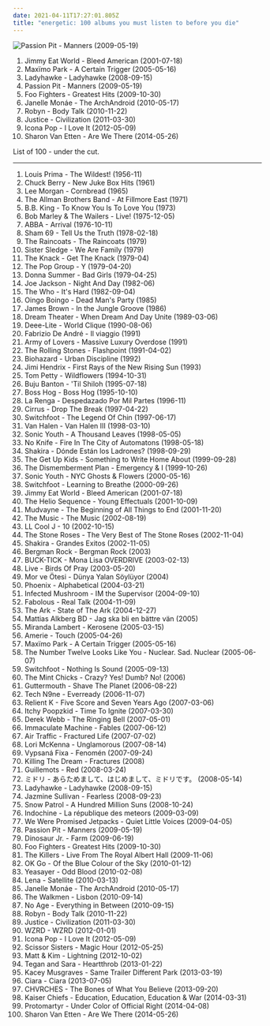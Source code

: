 ```yaml
---
date: 2021-04-11T17:27:01.805Z
title: "energetic: 100 albums you must listen to before you die"
---
```

![Passion Pit - Manners (2009-05-19)](http://coverartarchive.org/release/830e2a21-1e76-40ad-a4a5-9a1b12d656ff/11102770324-500.jpg "Passion Pit - Manners (2009-05-19)")
<ol class="albums">
<li data-cover="http://coverartarchive.org/release/d475a4fe-ef67-4bc9-9eef-1f2150964c1d/5572153535-500.jpg" data-tags="alternative rock, rock, emo" role="button">Jimmy Eat World - Bleed American (2001-07-18)</li>
<li data-cover="http://coverartarchive.org/release/5a8fa583-2b56-3d92-9128-82c6ada1bc3a/1077694619-500.jpg" data-tags="indie rock, indie" role="button">Maxïmo Park - A Certain Trigger (2005-05-16)</li>
<li data-cover="https://img.discogs.com/UQqe0QucApRxcNb-MKjL7rtWcDw=/fit-in/512x451/filters:strip_icc():format(jpeg):mode_rgb():quality(90)/discogs-images/R-1474638-1224657234.jpeg.jpg" data-tags="electropop" role="button">Ladyhawke - Ladyhawke (2008-09-15)</li>
<li data-cover="http://coverartarchive.org/release/830e2a21-1e76-40ad-a4a5-9a1b12d656ff/11102770324-500.jpg" data-tags="electronic, indie pop, indie" role="button">Passion Pit - Manners (2009-05-19)</li>
<li data-cover="http://coverartarchive.org/release/cd535e76-4821-4738-a1fc-bd835c6ff6bd/1941029803-500.jpg" data-tags="rock, alternative rock" role="button">Foo Fighters - Greatest Hits (2009-10-30)</li>
<li data-cover="http://coverartarchive.org/release/14ae1a9c-9e8e-3ae5-87f2-3bf68b9feefd/8899038012-500.jpg" data-tags="soul, funk" role="button">Janelle Monáe - The ArchAndroid (2010-05-17)</li>
<li data-cover="https://img.discogs.com/cMSILn-O_QjEyYQ4HoieDtBeU3U=/fit-in/600x600/filters:strip_icc():format(jpeg):mode_rgb():quality(90)/discogs-images/R-2566810-1415847143-3769.jpeg.jpg" data-tags="electronic, pop, electropop, dance-pop" role="button">Robyn - Body Talk (2010-11-22)</li>
<li data-cover="https://img.discogs.com/Nn2SvudGK6LMvAJfFhJYLnoTk4s=/fit-in/502x515/filters:strip_icc():format(jpeg):mode_rgb():quality(90)/discogs-images/R-3203264-1320333760.jpeg.jpg" data-tags="electronic, alternative, energetic, avant garde, male vocalists, 10s" role="button">Justice - Civilization (2011-03-30)</li>
<li data-cover="http://coverartarchive.org/release/887f5886-3ade-4b40-b9b0-8a9dc17912be/5213943610-500.jpg" data-tags="i love it, electronic" role="button">Icona Pop - I Love It (2012-05-09)</li>
<li data-cover="http://coverartarchive.org/release/294ce5a9-a36b-4e41-982e-56f2f94bb581/20346832405-500.jpg" data-tags="folk, indie folk" role="button">Sharon Van Etten - Are We There (2014-05-26)</li>
</ol>
List of 100 - under the cut.
<!-- more -->

_________________

<ol class="albums">
<li data-cover="https://via.placeholder.com/450" data-tags="jazz, 50s" role="button">
Louis Prima - The Wildest! (1956-11)
</li>
<li data-cover="http://coverartarchive.org/release/c3091591-a9b8-4be6-885f-76e15d630d73/8017634615-500.jpg" data-tags="energetic, cheerful, playful, rollicking, rambunctious" role="button">
Chuck Berry - New Juke Box Hits (1961)
</li>
<li data-cover="http://coverartarchive.org/release/8fa5c438-5611-4cae-8523-057572f0f23b/24779251123-500.jpg" data-tags="jazz" role="button">
Lee Morgan - Cornbread (1965)
</li>
<li data-cover="https://img.discogs.com/0zDuTKnrcTP4DZ41g2wyT66hL8s=/fit-in/600x594/filters:strip_icc():format(jpeg):mode_rgb():quality(90)/discogs-images/R-8993834-1552836282-5556.jpeg.jpg" data-tags="classic rock, southern rock, blues, live, rock, 70s" role="button">
The Allman Brothers Band - At Fillmore East (1971)
</li>
<li data-cover="https://img.discogs.com/KvznAeiMRkq-tihesKqtEcS2cAQ=/fit-in/350x350/filters:strip_icc():format(jpeg):mode_rgb():quality(90)/discogs-images/R-2566260-1290780860.jpeg.jpg" data-tags="blues, energetic, searching, reflective, organic, confident, earnest, bittersweet, yearning, playful, partying, memphis blues, celebratory, modern electric blues, refined, theatrical, tgif, boisterous, soul-blues, self-conscious, regional blues, bbk, brc blues band, brc blues band karlsruhe, blues rock club radio karlsruhe, walter buddy freter, lautfm bluesclub, wwwlautfmbluesclub, walter mojo freter, allbout guitar lessons - blues workshops karlsruhe, blues rock radio germany deutschland" role="button">
B.B. King - To Know You Is To Love You (1973)
</li>
<li data-cover="http://coverartarchive.org/release/0fa2416d-3813-4639-90d4-c308779b3802/5478169435-500.jpg" data-tags="reggae" role="button">
Bob Marley & The Wailers - Live! (1975-12-05)
</li>
<li data-cover="http://coverartarchive.org/release/f2e7464f-d63b-426b-9a11-6c12c3b5bb84/18748080001-500.jpg" data-tags="pop, 70s" role="button">
ABBA - Arrival (1976-10-11)
</li>
<li data-cover="https://img.discogs.com/oKmmY4RjN0e6uUSAZ39M4cQlEVM=/fit-in/600x600/filters:strip_icc():format(jpeg):mode_rgb():quality(90)/discogs-images/R-8650284-1498760079-3363.jpeg.jpg" data-tags="punk" role="button">
Sham 69 - Tell Us the Truth (1978-02-18)
</li>
<li data-cover="https://img.discogs.com/CHsfHD4w-l5RudRnVxBjnOZ_ips=/fit-in/573x598/filters:strip_icc():format(jpeg):mode_rgb():quality(90)/discogs-images/R-380654-1314912314.jpeg.jpg" data-tags="post-punk" role="button">
The Raincoats - The Raincoats (1979)
</li>
<li data-cover="http://coverartarchive.org/release/4b4b26f7-7e2f-4029-94bd-8a94ebf79eff/13465941802-500.jpg" data-tags="70s, disco" role="button">
Sister Sledge - We Are Family (1979)
</li>
<li data-cover="http://coverartarchive.org/release/489e7f56-d73e-3772-9229-c45375da5e5b/7506671171-500.jpg" data-tags="classic rock" role="button">
The Knack - Get The Knack (1979-04)
</li>
<li data-cover="http://coverartarchive.org/release/c2a809dc-748c-4736-a09c-65ce2c48518d/11986651197-500.jpg" data-tags="post-punk" role="button">
The Pop Group - Y (1979-04-20)
</li>
<li data-cover="http://coverartarchive.org/release/1fbb654a-e585-4f9c-acc6-97675008c6e7/19879260317-500.jpg" data-tags="disco" role="button">
Donna Summer - Bad Girls (1979-04-25)
</li>
<li data-cover="https://img.discogs.com/zXwE8GSP9kMFhwdtmJIs6BD8QMw=/fit-in/600x597/filters:strip_icc():format(jpeg):mode_rgb():quality(90)/discogs-images/R-4724839-1457495653-1967.jpeg.jpg" data-tags="80s, rock, pop" role="button">
Joe Jackson - Night And Day (1982-06)
</li>
<li data-cover="https://img.discogs.com/21xR7CRutjALMZS8sqMuJN9ZzUM=/fit-in/600x597/filters:strip_icc():format(jpeg):mode_rgb():quality(90)/discogs-images/R-10550506-1499718550-3501.jpeg.jpg" data-tags="rock" role="button">
The Who - It's Hard (1982-09-04)
</li>
<li data-cover="http://coverartarchive.org/release/320e59a4-d93a-48f6-ae66-3f64eec59a71/11946420305-500.jpg" data-tags="80s" role="button">
Oingo Boingo - Dead Man's Party (1985)
</li>
<li data-cover="http://coverartarchive.org/release/12ca0962-a0ca-4f17-ba9c-355b271457f3/15235293651-500.jpg" data-tags="funk" role="button">
James Brown - In the Jungle Groove (1986)
</li>
<li data-cover="http://coverartarchive.org/release/80659e3d-dffd-3e65-9a37-16437405fdbd/14168305413-500.jpg" data-tags="progressive metal" role="button">
Dream Theater - When Dream And Day Unite (1989-03-06)
</li>
<li data-cover="http://coverartarchive.org/release/c2b04d6d-b900-49ee-aa2d-6e29c35a0c24/1978519255-500.jpg" data-tags="dance" role="button">
Deee-Lite - World Clique (1990-08-06)
</li>
<li data-cover="http://coverartarchive.org/release/4482a6d1-327d-384f-a96e-60f6633161cc/4760790400-500.jpg" data-tags="italy" role="button">
Fabrizio De André - Il viaggio (1991)
</li>
<li data-cover="https://img.discogs.com/nfQIVPXc-OqRcKUSkuN_d403rCU=/fit-in/257x400/filters:strip_icc():format(jpeg):mode_rgb():quality(90)/discogs-images/R-223394-1466806638-1948.jpeg.jpg" data-tags="pop, 90s, swedish, dance" role="button">
Army of Lovers - Massive Luxury Overdose (1991)
</li>
<li data-cover="http://coverartarchive.org/release/886168ed-9fd3-430e-8129-93539907fbaa/4199078719-500.jpg" data-tags="classic rock, the rolling stones" role="button">
The Rolling Stones - Flashpoint (1991-04-02)
</li>
<li data-cover="https://img.discogs.com/5oPxLLkt4GQseu-r7YxV1bDiLD4=/fit-in/558x486/filters:strip_icc():format(jpeg):mode_rgb():quality(90)/discogs-images/R-2888434-1355651670-2534.jpeg.jpg" data-tags="hardcore" role="button">
Biohazard - Urban Discipline (1992)
</li>
<li data-cover="http://coverartarchive.org/release/bc0005f1-e3db-4104-a0a1-3ef84c85a857/22686602913-500.jpg" data-tags="classic rock, jimi hendrix" role="button">
Jimi Hendrix - First Rays of the New Rising Sun (1993)
</li>
<li data-cover="http://coverartarchive.org/release/8126990b-62c2-459f-8319-ec5cab3524a6/8157450797-500.jpg" data-tags="rock, 90s" role="button">
Tom Petty - Wildflowers (1994-10-31)
</li>
<li data-cover="http://coverartarchive.org/release/a9cf01b2-6efe-4353-a47f-7d372c7aa6ce/17871090842-500.jpg" data-tags="reggae" role="button">
Buju Banton - 'Til Shiloh (1995-07-18)
</li>
<li data-cover="http://coverartarchive.org/release/4cb87276-17b3-4e85-aeff-8c24b5a73e30/9518451981-500.jpg" data-tags="rock, alternative" role="button">
Boss Hog - Boss Hog (1995-10-10)
</li>
<li data-cover="http://coverartarchive.org/release/80e36449-28af-4bba-a39b-be53ba957302/1287504048-500.jpg" data-tags="rock, rock argentino" role="button">
La Renga - Despedazado Por Mil Partes (1996-11)
</li>
<li data-cover="http://coverartarchive.org/release/f59e164a-ca57-4d80-8f4e-1a10a9757354/15320405430-500.jpg" data-tags="electronic, electronica, druggy, energetic, clinical, breakbeat, big beat, playful, sensual, celebratory" role="button">
Cirrus - Drop The Break (1997-04-22)
</li>
<li data-cover="http://coverartarchive.org/release/1797161d-28d1-430a-bd7c-0a6f268cab6e/17160061727-500.jpg" data-tags="alternative rock" role="button">
Switchfoot - The Legend Of Chin (1997-06-17)
</li>
<li data-cover="http://coverartarchive.org/release/ba4dc6f2-d13f-3dad-86f2-3b1479754741/24944191320-500.jpg" data-tags="hard rock" role="button">
Van Halen - Van Halen III (1998-03-10)
</li>
<li data-cover="https://img.discogs.com/qeSNS31G6vJ758RVSQm4W6ho6nI=/fit-in/439x380/filters:strip_icc():format(jpeg):mode_rgb():quality(90)/discogs-images/R-4879756-1378290331-3017.jpeg.jpg" data-tags="experimental, alternative" role="button">
Sonic Youth - A Thousand Leaves (1998-05-05)
</li>
<li data-cover="http://coverartarchive.org/release/4fbf62b9-6111-4898-a0ea-d7fa3fde6896/25954166388-500.jpg" data-tags="indie, alternative, math rock, indie rock, usa, romantic, melodic, energetic, melancholy, melancholic, alt rock, indie emo" role="button">
No Knife - Fire In The City of Automatons (1998-05-18)
</li>
<li data-cover="http://coverartarchive.org/release/e2a699be-f839-3fd1-bb88-92fa121d243c/10960525571-500.jpg" data-tags="shakira" role="button">
Shakira - Dónde Están los Ladrones? (1998-09-29)
</li>
<li data-cover="http://coverartarchive.org/release/011310b5-57b5-416e-8331-9bc134f6fbc8/3366913620-500.jpg" data-tags="emo" role="button">
The Get Up Kids - Something to Write Home About (1999-09-28)
</li>
<li data-cover="http://coverartarchive.org/release/433caf55-ee9d-4ee4-a33d-fce4ba3355c6/27070609639-500.jpg" data-tags="indie" role="button">
The Dismemberment Plan - Emergency & I (1999-10-26)
</li>
<li data-cover="http://coverartarchive.org/release/e874cafd-1266-4627-962b-3011feb70f0f/7678581820-500.jpg" data-tags="experimental, experimental rock, 00s" role="button">
Sonic Youth - NYC Ghosts & Flowers (2000-05-16)
</li>
<li data-cover="http://coverartarchive.org/release/71789b50-3b8b-4601-a027-75b8c15bc2b7/12942561796-500.jpg" data-tags="alternative rock" role="button">
Switchfoot - Learning to Breathe (2000-09-26)
</li>
<li data-cover="http://coverartarchive.org/release/d475a4fe-ef67-4bc9-9eef-1f2150964c1d/5572153535-500.jpg" data-tags="alternative rock, rock, emo" role="button">
Jimmy Eat World - Bleed American (2001-07-18)
</li>
<li data-cover="http://coverartarchive.org/release/b1b9edde-63e9-4c05-8556-5927e063be3c/1262080218-500.jpg" data-tags="psychedelic, energetic, space" role="button">
The Helio Sequence - Young Effectuals (2001-10-09)
</li>
<li data-cover="http://coverartarchive.org/release/220b926c-dabe-4be9-8768-209137155a46/6505727609-500.jpg" data-tags="metal" role="button">
Mudvayne - The Beginning of All Things to End (2001-11-20)
</li>
<li data-cover="https://via.placeholder.com/450" data-tags="rock, alternative rock" role="button">
The Music - The Music (2002-08-19)
</li>
<li data-cover="http://coverartarchive.org/release/a9c0c9a7-d89d-451a-9d18-24991b6bda34/15307887362-500.jpg" data-tags="black music" role="button">
LL Cool J - 10 (2002-10-15)
</li>
<li data-cover="https://img.discogs.com/xNhbq7wdrCp41Cli9eWorBoOBUY=/fit-in/600x603/filters:strip_icc():format(jpeg):mode_rgb():quality(90)/discogs-images/R-15694999-1596054295-8929.jpeg.jpg" data-tags="rock" role="button">
The Stone Roses - The Very Best of The Stone Roses (2002-11-04)
</li>
<li data-cover="http://coverartarchive.org/release/15483097-3a69-3b70-ae4a-40ca82156c27/7143040493-500.jpg" data-tags="latin, shakira, pop" role="button">
Shakira - Grandes Exitos (2002-11-05)
</li>
<li data-cover="https://img.discogs.com/X-wu7fJkxoAC26BLAEAC8MPhHcY=/fit-in/600x542/filters:strip_icc():format(jpeg):mode_rgb():quality(90)/discogs-images/R-379196-1185620837.jpeg.jpg" data-tags="energetic, smile and dance-song" role="button">
Bergman Rock - Bergman Rock (2003)
</li>
<li data-cover="https://via.placeholder.com/450" data-tags="j-rock" role="button">
BUCK-TICK - Mona Lisa OVERDRIVE (2003-02-13)
</li>
<li data-cover="http://coverartarchive.org/release/02e71dd7-abd5-31ba-a6c3-b85c9210af90/5695108897-500.jpg" data-tags="alternative rock" role="button">
Live - Birds Of Pray (2003-05-20)
</li>
<li data-cover="http://coverartarchive.org/release/7af6881e-8249-4824-b352-b38f642b6c85/1580458507-500.jpg" data-tags="rock" role="button">
Mor ve Ötesi - Dünya Yalan Söylüyor (2004)
</li>
<li data-cover="http://coverartarchive.org/release/60f0b2d1-91e8-44a7-af2c-aa31390fbcb8/2142598614-500.jpg" data-tags="indie, indiepop, french" role="button">
Phoenix - Alphabetical (2004-03-21)
</li>
<li data-cover="http://coverartarchive.org/release/e5fe454e-6a3c-3b82-b3af-99f638fb4e3c/11150293974-500.jpg" data-tags="trance, psytrance, electronic" role="button">
Infected Mushroom - IM the Supervisor (2004-09-10)
</li>
<li data-cover="http://coverartarchive.org/release/6a601b1a-8e91-47b4-8a26-fe3aa08fb824/2036785255-500.jpg" data-tags="rap" role="button">
Fabolous - Real Talk (2004-11-09)
</li>
<li data-cover="http://coverartarchive.org/release/fb9e20a0-882d-4971-8a89-e3bf431e8fe2/7969568316-500.jpg" data-tags="glam rock" role="button">
The Ark - State of The Ark (2004-12-27)
</li>
<li data-cover="http://coverartarchive.org/release/87e263c4-6edf-4df6-928d-ab3174a53072/5959630733-500.jpg" data-tags="alternative rock, energetic, dansa i en virvel av lycka, svenskprov, big smile-song, smile and dance-song" role="button">
Mattias Alkberg BD - Jag ska bli en bättre vän (2005)
</li>
<li data-cover="http://coverartarchive.org/release/aae883ce-905d-4b1b-8440-037e4102bf7a/10037462392-500.jpg" data-tags="country" role="button">
Miranda Lambert - Kerosene (2005-03-15)
</li>
<li data-cover="https://img.discogs.com/oyRngyjgMwkL6hHEdmCtApgJFzY=/fit-in/600x602/filters:strip_icc():format(jpeg):mode_rgb():quality(90)/discogs-images/R-610570-1294344945.jpeg.jpg" data-tags="rnb" role="button">
Amerie - Touch (2005-04-26)
</li>
<li data-cover="http://coverartarchive.org/release/5a8fa583-2b56-3d92-9128-82c6ada1bc3a/1077694619-500.jpg" data-tags="indie rock, indie" role="button">
Maxïmo Park - A Certain Trigger (2005-05-16)
</li>
<li data-cover="http://coverartarchive.org/release/02942ebd-41d0-4868-a6aa-20f70ffee92b/7928073801-500.jpg" data-tags="metalcore, metal, mathcore" role="button">
The Number Twelve Looks Like You - Nuclear. Sad. Nuclear (2005-06-07)
</li>
<li data-cover="http://coverartarchive.org/release/35c06536-c17d-4adb-a061-8078c84a0c13/6596490722-500.jpg" data-tags="christian rock, alternative rock" role="button">
Switchfoot - Nothing Is Sound (2005-09-13)
</li>
<li data-cover="http://coverartarchive.org/release/f3a7a8de-ff69-4af3-83e6-a457ea03f1a3/24875564928-500.jpg" data-tags="energetic, homesick, the mint chicks, troublegum pop, 2006 releases" role="button">
The Mint Chicks - Crazy? Yes! Dumb? No! (2006)
</li>
<li data-cover="http://coverartarchive.org/release/73e6f496-ab10-4303-ad53-ad074c012723/25627284679-500.jpg" data-tags="ska, energetic, aggressive, soad, bobs stuff" role="button">
Guttermouth - Shave The Planet (2006-08-22)
</li>
<li data-cover="http://coverartarchive.org/release/21b03748-3bb5-4b24-8e7d-14e47eee80ca/13921216200-500.jpg" data-tags="rap, rapcore, alternative hip-hop" role="button">
Tech N9ne - Everready (2006-11-07)
</li>
<li data-cover="http://coverartarchive.org/release/8786d6f0-2b86-4c8b-b755-91ae537d2095/25368596465-500.jpg" data-tags="christian rock" role="button">
Relient K - Five Score and Seven Years Ago (2007-03-06)
</li>
<li data-cover="https://via.placeholder.com/450" data-tags="rock, punk, energetic, yeah!" role="button">
Itchy Poopzkid - Time To Ignite (2007-03-30)
</li>
<li data-cover="http://coverartarchive.org/release/29fbe863-b3bf-41f8-a46c-c5441769dfae/7006206278-500.jpg" data-tags="energetic, reflective, literate, spiritual, earnest, playful, indulgent, effervescent" role="button">
Derek Webb - The Ringing Bell (2007-05-01)
</li>
<li data-cover="http://coverartarchive.org/release/20260b41-ffad-4a4d-a065-6b30d56cb8c7/20106875312-500.jpg" data-tags="indie, canadian, upbeat, energetic, 00s" role="button">
Immaculate Machine - Fables (2007-06-12)
</li>
<li data-cover="http://coverartarchive.org/release/1d69d2d6-9957-4da5-9e2f-d04b8b1c9a30/20543455487-500.jpg" data-tags="indie rock" role="button">
Air Traffic - Fractured Life (2007-07-02)
</li>
<li data-cover="http://coverartarchive.org/release/8a430c80-4fd0-448f-bac8-b42fae9ad6ac/14574211194-500.jpg" data-tags="alt-country" role="button">
Lori McKenna - Unglamorous (2007-08-14)
</li>
<li data-cover="http://coverartarchive.org/release/71789dd2-83ee-4fb2-9322-2de62eed46d9/9961780926-500.jpg" data-tags="alternative rock, energetic, brutal death metal, mario popping out of the green well in slow motion, the most frostbitten and grim music from the very very very very very very inverted mountains of kxziiiimfghhhblaghl, vypsana fixa" role="button">
Vypsaná Fixa - Fenomén (2007-09-24)
</li>
<li data-cover="https://via.placeholder.com/450" data-tags="hardcore" role="button">
Killing The Dream - Fractures (2008)
</li>
<li data-cover="https://via.placeholder.com/450" data-tags="indie" role="button">
Guillemots - Red (2008-03-24)
</li>
<li data-cover="http://coverartarchive.org/release/5ff8b2c5-2c41-4ea9-b368-2886cf9f49eb/8837803331-500.jpg" data-tags="noise rock, boobs on cover" role="button">
ミドリ - あらためまして、はじめまして、ミドリです。 (2008-05-14)
</li>
<li data-cover="https://img.discogs.com/UQqe0QucApRxcNb-MKjL7rtWcDw=/fit-in/512x451/filters:strip_icc():format(jpeg):mode_rgb():quality(90)/discogs-images/R-1474638-1224657234.jpeg.jpg" data-tags="electropop" role="button">
Ladyhawke - Ladyhawke (2008-09-15)
</li>
<li data-cover="http://coverartarchive.org/release/3192c4f0-6099-4aa2-8008-09da81da0467/22600473176-500.jpg" data-tags="rnb, soul, female vocalists" role="button">
Jazmine Sullivan - Fearless (2008-09-23)
</li>
<li data-cover="http://coverartarchive.org/release/cb73ced8-874f-4da7-b357-7eb7277f8aac/6316496454-500.jpg" data-tags="rock" role="button">
Snow Patrol - A Hundred Million Suns (2008-10-24)
</li>
<li data-cover="https://img.discogs.com/R8YHFSxaEKyvKkrdrfscZBUSrDc=/fit-in/600x520/filters:strip_icc():format(jpeg):mode_rgb():quality(90)/discogs-images/R-5688184-1399964206-8742.jpeg.jpg" data-tags="makes me wanna dance" role="button">
Indochine - La république des meteors (2009-03-09)
</li>
<li data-cover="http://coverartarchive.org/release/efb52d7a-bbba-41d4-ba8c-0f18aba282ac/15777426357-500.jpg" data-tags="energetic" role="button">
We Were Promised Jetpacks - Quiet Little Voices (2009-04-05)
</li>
<li data-cover="http://coverartarchive.org/release/830e2a21-1e76-40ad-a4a5-9a1b12d656ff/11102770324-500.jpg" data-tags="electronic, indie pop, indie" role="button">
Passion Pit - Manners (2009-05-19)
</li>
<li data-cover="http://coverartarchive.org/release/59ff8aaf-2ad1-4b1d-9e2a-771f1d154a33/21498444470-500.jpg" data-tags="alternative, indie, alternative rock" role="button">
Dinosaur Jr. - Farm (2009-06-19)
</li>
<li data-cover="http://coverartarchive.org/release/cd535e76-4821-4738-a1fc-bd835c6ff6bd/1941029803-500.jpg" data-tags="rock, alternative rock" role="button">
Foo Fighters - Greatest Hits (2009-10-30)
</li>
<li data-cover="http://coverartarchive.org/release/f1613cd8-8d2c-3889-b2be-2df24f6c3075/17029506813-500.jpg" data-tags="indie, alternative, live" role="button">
The Killers - Live From The Royal Albert Hall (2009-11-06)
</li>
<li data-cover="https://img.discogs.com/6FBvjyvJcxDrsx12AU17uI62p4c=/fit-in/600x600/filters:strip_icc():format(jpeg):mode_rgb():quality(90)/discogs-images/R-2454624-1287282793.jpeg.jpg" data-tags="indie rock" role="button">
OK Go - Of the Blue Colour of the Sky (2010-01-12)
</li>
<li data-cover="http://coverartarchive.org/release/8d2dca48-73cb-3739-a6e8-abdca9538134/8303197337-500.jpg" data-tags="indie" role="button">
Yeasayer - Odd Blood (2010-02-08)
</li>
<li data-cover="https://img.discogs.com/zZpXwd8PQ9tmIUmCJLioKN3GQl8=/fit-in/180x180/filters:strip_icc():format(jpeg):mode_rgb():quality(90)/discogs-images/R-352160-1101167262.jpg.jpg" data-tags="lena" role="button">
Lena - Satellite (2010-03-13)
</li>
<li data-cover="http://coverartarchive.org/release/14ae1a9c-9e8e-3ae5-87f2-3bf68b9feefd/8899038012-500.jpg" data-tags="soul, funk" role="button">
Janelle Monáe - The ArchAndroid (2010-05-17)
</li>
<li data-cover="https://img.discogs.com/Jo8CRxFlAMEOp8bUNyB3xl161bU=/fit-in/600x597/filters:strip_icc():format(jpeg):mode_rgb():quality(90)/discogs-images/R-2494214-1292538591.jpeg.jpg" data-tags="indie rock" role="button">
The Walkmen - Lisbon (2010-09-14)
</li>
<li data-cover="http://coverartarchive.org/release/aa29b9f3-4525-3982-9d4b-76c87f37a43b/2868845098-500.jpg" data-tags="noise rock" role="button">
No Age - Everything in Between (2010-09-15)
</li>
<li data-cover="https://img.discogs.com/cMSILn-O_QjEyYQ4HoieDtBeU3U=/fit-in/600x600/filters:strip_icc():format(jpeg):mode_rgb():quality(90)/discogs-images/R-2566810-1415847143-3769.jpeg.jpg" data-tags="electronic, pop, electropop, dance-pop" role="button">
Robyn - Body Talk (2010-11-22)
</li>
<li data-cover="https://img.discogs.com/Nn2SvudGK6LMvAJfFhJYLnoTk4s=/fit-in/502x515/filters:strip_icc():format(jpeg):mode_rgb():quality(90)/discogs-images/R-3203264-1320333760.jpeg.jpg" data-tags="electronic, alternative, energetic, avant garde, male vocalists, 10s" role="button">
Justice - Civilization (2011-03-30)
</li>
<li data-cover="http://coverartarchive.org/release/67de74dc-8259-4549-9704-a854eef793c0/25203283020-500.jpg" data-tags="rock" role="button">
WZRD - WZRD (2012-01-01)
</li>
<li data-cover="http://coverartarchive.org/release/887f5886-3ade-4b40-b9b0-8a9dc17912be/5213943610-500.jpg" data-tags="i love it, electronic" role="button">
Icona Pop - I Love It (2012-05-09)
</li>
<li data-cover="http://coverartarchive.org/release/ed4ef585-6abe-4a3e-a4d3-6206589b3633/28652812232-500.jpg" data-tags="pop" role="button">
Scissor Sisters - Magic Hour (2012-05-25)
</li>
<li data-cover="http://coverartarchive.org/release/bb192330-0a98-4585-9348-0e7680854263/1933747494-500.jpg" data-tags="indie" role="button">
Matt & Kim - Lightning (2012-10-02)
</li>
<li data-cover="http://coverartarchive.org/release/9d46e2cc-1ae9-44aa-81bc-89e90eef410e/10240022979-500.jpg" data-tags="pop" role="button">
Tegan and Sara - Heartthrob (2013-01-22)
</li>
<li data-cover="http://coverartarchive.org/release/024abf44-0f50-4369-bcd6-ea7017d40474/14533802813-500.jpg" data-tags="country" role="button">
Kacey Musgraves - Same Trailer Different Park (2013-03-19)
</li>
<li data-cover="http://coverartarchive.org/release/2a47e508-55f6-4d33-b18e-44e8f78785a3/6237120485-500.jpg" data-tags="pop, r&b" role="button">
Ciara - Ciara (2013-07-05)
</li>
<li data-cover="http://coverartarchive.org/release/cac2fc42-25ce-4021-8030-39401f2563cf/5073194509-500.jpg" data-tags="synthpop" role="button">
CHVRCHES - The Bones of What You Believe (2013-09-20)
</li>
<li data-cover="https://img.discogs.com/B8fNe0Std0KTC4YJ5lxx0_l-DgQ=/fit-in/600x600/filters:strip_icc():format(jpeg):mode_rgb():quality(90)/discogs-images/R-6424434-1418882682-5706.jpeg.jpg" data-tags="indie rock, british" role="button">
Kaiser Chiefs - Education, Education, Education & War (2014-03-31)
</li>
<li data-cover="http://coverartarchive.org/release/28ea5a8e-a4a3-42bc-abb6-fa0afe7d7fa5/7523917349-500.jpg" data-tags="post-punk" role="button">
Protomartyr - Under Color of Official Right (2014-04-08)
</li>
<li data-cover="http://coverartarchive.org/release/294ce5a9-a36b-4e41-982e-56f2f94bb581/20346832405-500.jpg" data-tags="folk, indie folk" role="button">
Sharon Van Etten - Are We There (2014-05-26)
</li>
</ol>